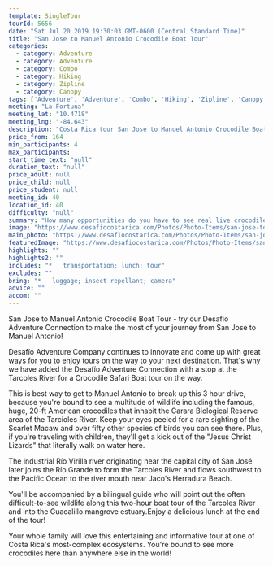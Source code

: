 ```yaml
---
template: SingleTour
tourId: 5656
date: "Sat Jul 20 2019 19:30:03 GMT-0600 (Central Standard Time)"
title: "San Jose to Manuel Antonio Crocodile Boat Tour"
categories: 
  - category: Adventure
  - category: Adventure
  - category: Combo
  - category: Hiking
  - category: Zipline
  - category: Canopy
tags: ['Adventure', 'Adventure', 'Combo', 'Hiking', 'Zipline', 'Canopy']
meeting: "La Fortuna"
meeting_lat: "10.4718"
meeting_lng: "-84.643"
description: "Costa Rica tour San Jose to Manuel Antonio Crocodile Boat Tour, id 5656"
price_from: 164
min_participants: 4
max_participants: 
start_time_text: "null"
duration_text: "null"
price_adult: null
price_child: null
price_student: null
meeting_id: 40
location_id: 40
difficulty: "null"
summary: "How many opportunities do you have to see real live crocodiles in their natural habitat? The Tarcoles River, located between Manuel Antonio and La Fortuna/Monteverde/San Jose is the perfect place for this. In fact, this spot is known to be have one of the greatest populations of crocodiles in the entire world. The crocodiles here are massive, the largest reaching 7 meters long and you will see them swimming in the waters, or sunbathing on the river"
image: "https://www.desafiocostarica.com/Photos/Photo-Items/san-jose-to-manuel-antonio-crocodile-viewing-on-the-tarcoles-river-1421696855.jpg"
main_photo: "https://www.desafiocostarica.com/Photos/Photo-Items/san-jose-to-manuel-antonio-crocodile-viewing-on-the-tarcoles-river-1421696855.jpg"
featuredImage: "https://www.desafiocostarica.com/Photos/Photo-Items/san-jose-to-manuel-antonio-crocodile-viewing-on-the-tarcoles-river-1421696855.jpg"
highlights: ""
highlights2: ""
includes: "*   transportation; lunch; tour"
excludes: ""
bring: "*   luggage; insect repellant; camera"
advice: ""
accom: ""
---
```

San Jose to Manuel Antonio Crocodile Boat Tour - try our Desafio Adventure Connection to make the most of your journey from San Jose to Manuel Antonio!

Desafío Adventure Company continues to innovate and come up with great ways for you to enjoy tours on the way to your next destination. That's why we have added the Desafío Adventure Connection with a stop at the Tarcoles River for a Crocodile Safari Boat tour on the way.

This is best way to get to Manuel Antonio to break up this 3 hour drive, because you're bound to see a multitude of wildlife including the famous, huge, 20-ft American crocodiles that inhabit the Carara Biological Reserve area of the Tarcioles River. Keep your eyes peeled for a rare sighting of the Scarlet Macaw and over fifty other species of birds you can see there. Plus, if you're traveling with children, they'll get a kick out of the "Jesus Christ Lizards" that literally walk on water here.

The industrial Río Virilla river originating near the capital city of San José later joins the Río Grande to form the Tarcoles River and flows southwest to the Pacific Ocean to the river mouth near Jaco's Herradura Beach.

You'll be accompanied by a bilingual guide who will point out the often difficult-to-see wildlife along this two-hour boat tour of the Tarcoles River and into the Guacalillo mangrove estuary.Enjoy a delicious lunch at the end of the tour!

Your whole family will love this entertaining and informative tour at one of Costa Rica's most-complex ecosystems. You're bound to see more crocodiles here than anywhere else in the world!